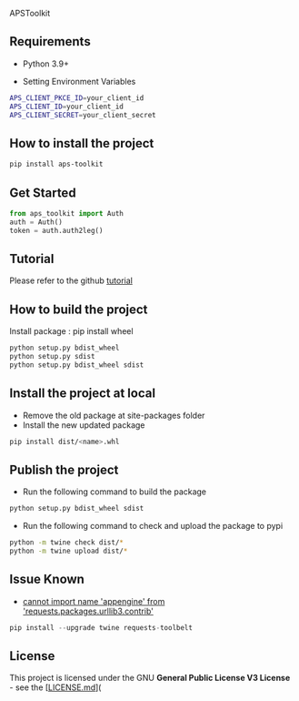 APSToolkit 

## Requirements

- Python 3.9+

- Setting Environment Variables

```bash
APS_CLIENT_PKCE_ID=your_client_id
APS_CLIENT_ID=your_client_id
APS_CLIENT_SECRET=your_client_secret
```


## How to install the project

```bash
pip install aps-toolkit
```

## Get Started

```python
from aps_toolkit import Auth
auth = Auth()
token = auth.auth2leg()
```

## Tutorial

Please refer to the github [tutorial](https://github.com/chuongmep/aps-toolkit)

## How to build the project

Install package : pip install wheel

```bash
python setup.py bdist_wheel
python setup.py sdist
python setup.py bdist_wheel sdist
```

## Install the project at local

- Remove the old package at site-packages folder
- Install the new updated package
```bash
pip install dist/<name>.whl
```

## Publish the project

- Run the following command to build the package
```bash
python setup.py bdist_wheel sdist
```
- Run the following command to check and upload the package to pypi
```bash
python -m twine check dist/*
python -m twine upload dist/*
```

## Issue Known

- [cannot import name 'appengine' from 'requests.packages.urllib3.contrib'](https://stackoverflow.com/questions/76175487/sudden-importerror-cannot-import-name-appengine-from-requests-packages-urlli)

```python
pip install --upgrade twine requests-toolbelt
```

## License

This project is licensed under the GNU **General Public License V3 License** - see the [[LICENSE.md](https://en.wikipedia.org/wiki/GNU_General_Public_License)](